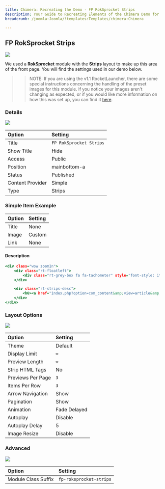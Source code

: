 ```yaml
---
title: Chimera: Recreating the Demo - FP RokSprocket Strips
description: Your Guide to Recreating Elements of the Chimera Demo for Joomla
breadcrumb: /joomla:Joomla/!templates:Templates/chimera:Chimera

---
```


FP RokSprocket Strips
-----


![][demo]

We used a **RokSprocket** module with the **Strips** layout to make up this area of the front page. You will find the settings used in our demo below.

>> NOTE: If you are using the v1.1 RocketLauncher, there are some special instructions concerning the handling of the preset images for this module. If you notice your images aren't changing as expected, or if you would like more information on how this was set up, you can find it [here](demo.md#roksprocket-and-rocketlauncher-settings).

### Details

![][demo2]

| Option           | Setting                 |  
| :--------------- | :---------------------- |  
| Title            | `FP RokSprocket Strips` |  
| Show Title       | Hide                    |  
| Access           | Public                  |  
| Position         | mainbottom-a            |  
| Status           | Published               |  
| Content Provider | Simple                  |  
| Type             | Strips                  |  

### Simple Item Example

| Option | Setting |  
| :----- | :------ |  
| Title  | None    |  
| Image  | Custom  |  
| Link   | None    |  

#### Description

~~~ .html
<div class="wow zoomIn">
    <div class="rt-floatleft">
        <div class="rt-grey-box fa fa-tachometer" style="font-style: italic"></div>
    </div>

    <div class="rt-strips-desc">
        <h6><a href="index.php?option=com_content&amp;view=article&amp;id=1&amp;Itemid=111">Replicate the demo <span class="hidden-tablet">with the RocketLauncher</span></a></h6><small>Full Joomla Install</small>
    </div>
</div>
~~~

### Layout Options

![][demo3]

| Option            | Setting      |  
| :---------------- | :----------- |  
| Theme             | Default      |  
| Display Limit     | `∞`          |  
| Preview Length    | `∞`          |  
| Strip HTML Tags   | No           |  
| Previews Per Page | `3`          |  
| Items Per Row     | `3`          |  
| Arrow Navigation  | Show         |  
| Pagination        | Show         |  
| Animation         | Fade Delayed |  
| Autoplay          | Disable      |  
| Autoplay Delay    | 5            |  
| Image Resize      | Disable      |  

### Advanced

![][demo4]

| Option              | Setting                 |  
| :------------------ | :---------------------- |  
| Module Class Suffix | `fp-roksprocket-strips` |  

[demo]: assets/demo_8.jpeg
[demo2]: assets/demo_8a.jpeg
[demo3]: assets/demo_8b.jpeg
[demo4]: assets/demo_8c.jpeg
